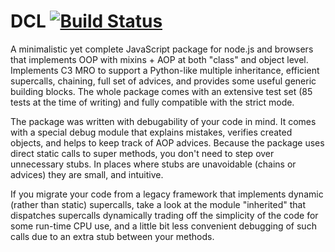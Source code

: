 # DCL [![Build Status](https://secure.travis-ci.org/uhop/dcl.png?branch=master)](http://travis-ci.org/uhop/dcl)

A minimalistic yet complete JavaScript package for node.js and browsers that implements OOP with mixins + AOP at both "class" and object level. Implements C3 MRO to support a Python-like multiple inheritance, efficient supercalls, chaining, full set of advices, and provides some useful generic building blocks. The whole package comes with an extensive test set (85 tests at the time of writing) and fully compatible with the strict mode.

The package was written with debugability of your code in mind. It comes with a special debug module that explains mistakes, verifies created objects, and helps to keep track of AOP advices. Because the package uses direct static calls to super methods, you don't need to step over unnecessary stubs. In places where stubs are unavoidable (chains or advices) they are small, and intuitive.

If you migrate your code from a legacy framework that implements dynamic (rather than static) supercalls, take a look at the module "inherited" that dispatches supercalls dynamically trading off the simplicity of the code for some run-time CPU use, and a little bit less convenient debugging of such calls due to an extra stub between your methods.
